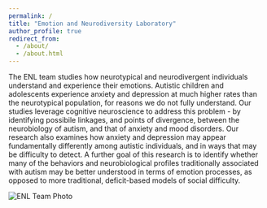 ```yaml
---
permalink: /
title: "Emotion and Neurodiversity Laboratory"
author_profile: true
redirect_from: 
  - /about/
  - /about.html
---
```


The ENL team studies how neurotypical and neurodivergent individuals understand and experience their emotions.  Autistic children and adolescents experience anxiety and depression at much higher rates than the neurotypical population, for reasons we do not fully understand.  Our studies leverage cognitive neuroscience to address this problem - by identifying possibile linkages, and points of divergence, between the neurobiology of autism, and that of anxiety and mood disorders.  Our research also examines how anxiety and depression may appear fundamentally differently among autistic individuals, and in ways that may be difficulty to detect.  A further goal of this research is to identify whether many of the behaviors and neurobiological profiles traditionally associated with autism may be better understood in terms of emotion processes, as opposed to more traditional, deficit-based models of social difficulty.

![ENL Team Photo](/images/enl_group_photo.jpg)

